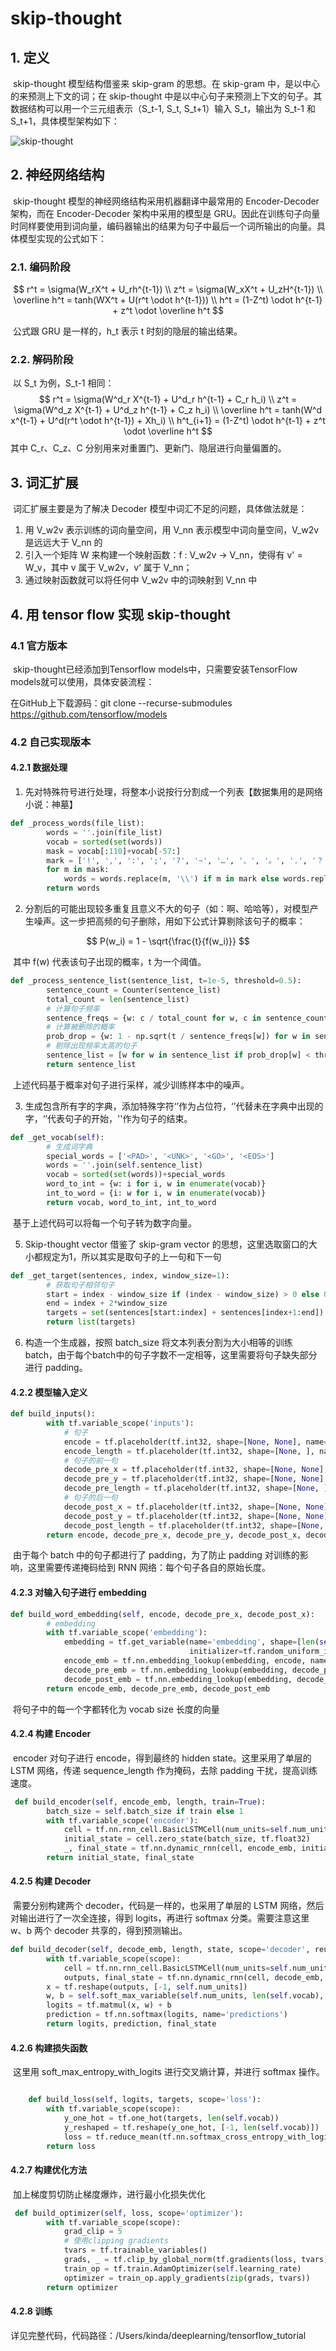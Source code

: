 # skip-thought

## 1. 定义

​	skip-thought 模型结构借鉴来 skip-gram 的思想。在 skip-gram 中，是以中心的来预测上下文的词；在 skip-thought 中是以中心句子来预测上下文的句子。其数据结构可以用一个三元组表示（S_t-1, S_t, S_t+1）输入 S_t，输出为 S_t-1 和 S_t+1，具体模型架构如下：

![skip-thought](../images/skip-thought/skip-thought.png)

## 2. 神经网络结构

​	skip-thought 模型的神经网络结构采用机器翻译中最常用的 Encoder-Decoder 架构，而在 Encoder-Decoder 架构中采用的模型是 GRU。因此在训练句子向量时同样要使用到词向量，编码器输出的结果为句子中最后一个词所输出的向量。具体模型实现的公式如下：

### 2.1. 编码阶段

$$
r^t = \sigma(W_rX^t + U_rh^{t-1}) \\
z^t = \sigma(W_xX^t + U_zH^{t-1}) \\
\overline h^t = tanh(WX^t + U(r^t \odot h^{t-1})) \\
h^t = (1-Z^t) \odot h^{t-1} + z^t \odot \overline h^t
$$

​	公式跟 GRU 是一样的，h_t 表示 t 时刻的隐层的输出结果。

### 2.2. 解码阶段

​	以 S_t 为例，S_t-1 相同：
$$
r^t = \sigma(W^d_r X^{t-1} + U^d_r h^{t-1} + C_r h_i) \\
z^t = \sigma(W^d_z X^{t-1} + U^d_z h^{t-1} + C_z h_i) \\
\overline h^t = tanh(W^d x^{t-1} + U^d(r^t \odot h^{t-1}) + Xh_i) \\
h^t_{i+1} = (1-Z^t) \odot h^{t-1} + z^t \odot \overline h^t
$$
其中 C_r、C_z、C 分别用来对重置门、更新门、隐层进行向量偏置的。

## 3. 词汇扩展

​	词汇扩展主要是为了解决 Decoder 模型中词汇不足的问题，具体做法就是：

1. 用 V_w2v 表示训练的词向量空间，用 V_nn 表示模型中词向量空间，V_w2v 是远远大于 V_nn 的
2. 引入一个矩阵 W 来构建一个映射函数：f : V_w2v -> V_nn，使得有 v' = W_v，其中 v 属于 V_w2v，v‘ 属于 V_nn；
3. 通过映射函数就可以将任何中 V_w2v 中的词映射到 V_nn 中



## 4. 用 tensor flow 实现 skip-thought

### 4.1 官方版本

​	skip-thought已经添加到Tensorflow models中，只需要安装TensorFlow models就可以使用，具体安装流程：

在GitHub上下载源码：git clone --recurse-submodules https://github.com/tensorflow/models

### 4.2 自己实现版本

#### 4.2.1 数据处理

1. 先对特殊符号进行处理，将整本小说按行分割成一个列表【数据集用的是网络小说：神墓】

```python
def _process_words(file_list):
        words = ''.join(file_list)
        vocab = sorted(set(words))
        mask = vocab[:110]+vocab[-57:]
        mark = ['!', ',', ':', ';', '?', '~', '…', '、', '。', '.', '？', '；', '：', '．', '，', '！']
        for m in mask:
            words = words.replace(m, '\\') if m in mark else words.replace(m, '')
        return words
```

2. 分割后的可能出现较多重复且意义不大的句子（如：啊、哈哈等），对模型产生噪声。这一步把高频的句子删除，用如下公式计算剔除该句子的概率：

$$
P(w_i) = 1 - \sqrt{\frac{t}{f(w_i)}}
$$

​	其中 f(w) 代表该句子出现的概率，t 为一个阈值。

```python
def _process_sentence_list(sentence_list, t=1e-5, threshold=0.5):
        sentence_count = Counter(sentence_list)
        total_count = len(sentence_list)
        # 计算句子频率
        sentence_freqs = {w: c / total_count for w, c in sentence_count.items()}
        # 计算被删除的概率
        prob_drop = {w: 1 - np.sqrt(t / sentence_freqs[w]) for w in sentence_count}
        # 剔除出现频率太高的句子
        sentence_list = [w for w in sentence_list if prob_drop[w] < threshold]
        return sentence_list
```

​	上述代码基于概率对句子进行采样，减少训练样本中的噪声。

3. 生成包含所有字的字典，添加特殊字符‘<PAD>’作为占位符，‘<UNK>’代替未在字典中出现的字，‘<GO>’代表句子的开始，'<EOS>'作为句子的结束。

```python
def _get_vocab(self):
        # 生成词字典
        special_words = ['<PAD>', '<UNK>', '<GO>', '<EOS>']
        words = ''.join(self.sentence_list)
        vocab = sorted(set(words))+special_words
        word_to_int = {w: i for i, w in enumerate(vocab)}
        int_to_word = {i: w for i, w in enumerate(vocab)}
        return vocab, word_to_int, int_to_word
```

​	基于上述代码可以将每一个句子转为数字向量。

5. Skip-thought vector 借鉴了 skip-gram vector 的思想，这里选取窗口的大小都规定为1，所以其实是取句子的上一句和下一句

```python
def _get_target(sentences, index, window_size=1):
        # 获取句子相邻句子
        start = index - window_size if (index - window_size) > 0 else 0
        end = index + 2*window_size
        targets = set(sentences[start:index] + sentences[index+1:end])
        return list(targets)
```

6. 构造一个生成器，按照 batch_size 将文本列表分割为大小相等的训练 batch，由于每个batch中的句子字数不一定相等，这里需要将句子缺失部分进行 padding。

#### 4.2.2 模型输入定义

```python
def build_inputs():
        with tf.variable_scope('inputs'):
            # 句子
            encode = tf.placeholder(tf.int32, shape=[None, None], name='encode')
            encode_length = tf.placeholder(tf.int32, shape=[None, ], name='encode_length')
            # 句子的前一句
            decode_pre_x = tf.placeholder(tf.int32, shape=[None, None], name='decode_pre_x')
            decode_pre_y = tf.placeholder(tf.int32, shape=[None, None], name='decode_pre_y')
            decode_pre_length = tf.placeholder(tf.int32, shape=[None, ], name='decode_pre_length')
            # 句子的后一句
            decode_post_x = tf.placeholder(tf.int32, shape=[None, None], name='decode_post_x')
            decode_post_y = tf.placeholder(tf.int32, shape=[None, None], name='decode_post_y')
            decode_post_length = tf.placeholder(tf.int32, shape=[None, ], name='decode_post_length')
        return encode, decode_pre_x, decode_pre_y, decode_post_x, decode_post_y, encode_length, decode_pre_length, decode_post_length
```

​	由于每个 batch 中的句子都进行了 padding，为了防止 padding 对训练的影响，这里需要传递掩码给到 RNN 网络：每个句子各自的原始长度。

#### 4.2.3 对输入句子进行 embedding

```python
def build_word_embedding(self, encode, decode_pre_x, decode_post_x):
        # embedding
        with tf.variable_scope('embedding'):
            embedding = tf.get_variable(name='embedding', shape=[len(self.vocab), self.embedding_dim],
                                        initializer=tf.random_uniform_initializer(-0.1, 0.1))
            encode_emb = tf.nn.embedding_lookup(embedding, encode, name='encode_emb')
            decode_pre_emb = tf.nn.embedding_lookup(embedding, decode_pre_x, name='decode_pre_emb')
            decode_post_emb = tf.nn.embedding_lookup(embedding, decode_post_x, name='decode_post_emb')
        return encode_emb, decode_pre_emb, decode_post_emb
```

​	将句子中的每一个字都转化为 vocab size 长度的向量

#### 4.2.4 构建 Encoder

​	encoder 对句子进行 encode，得到最终的 hidden state。这里采用了单层的 LSTM 网络，传递 sequence_length 作为掩码，去除 padding 干扰，提高训练速度。

```python
 def build_encoder(self, encode_emb, length, train=True):
        batch_size = self.batch_size if train else 1
        with tf.variable_scope('encoder'):
            cell = tf.nn.rnn_cell.BasicLSTMCell(num_units=self.num_units)
            initial_state = cell.zero_state(batch_size, tf.float32)
            _, final_state = tf.nn.dynamic_rnn(cell, encode_emb, initial_state=initial_state, sequence_length=length)
        return initial_state, final_state
```

#### 4.2.5 构建 Decoder

​	需要分别构建两个 decoder，代码是一样的，也采用了单层的 LSTM 网络，然后对输出进行了一次全连接，得到 logits，再进行 softmax 分类。需要注意这里 w、b 两个 decoder 共享的，得到预测输出。

```python
def build_decoder(self, decode_emb, length, state, scope='decoder', reuse=False):
        with tf.variable_scope(scope):
            cell = tf.nn.rnn_cell.BasicLSTMCell(num_units=self.num_units)
            outputs, final_state = tf.nn.dynamic_rnn(cell, decode_emb, initial_state=state, sequence_length=length)
        x = tf.reshape(outputs, [-1, self.num_units])
        w, b = self.soft_max_variable(self.num_units, len(self.vocab), reuse=reuse)
        logits = tf.matmul(x, w) + b
        prediction = tf.nn.softmax(logits, name='predictions')
        return logits, prediction, final_state
```

#### 4.2.6 构建损失函数

​	这里用 soft_max_entropy_with_logits 进行交叉熵计算，并进行 softmax 操作。

```python

    def build_loss(self, logits, targets, scope='loss'):
        with tf.variable_scope(scope):
            y_one_hot = tf.one_hot(targets, len(self.vocab))
            y_reshaped = tf.reshape(y_one_hot, [-1, len(self.vocab)])
            loss = tf.reduce_mean(tf.nn.softmax_cross_entropy_with_logits(logits=logits, labels=y_reshaped))
        return loss
```



#### 4.2.7 构建优化方法

​	加上梯度剪切防止梯度爆炸，进行最小化损失优化

```python
 def build_optimizer(self, loss, scope='optimizer'):
        with tf.variable_scope(scope):
            grad_clip = 5
            # 使用clipping gradients
            tvars = tf.trainable_variables()
            grads, _ = tf.clip_by_global_norm(tf.gradients(loss, tvars), grad_clip)
            train_op = tf.train.AdamOptimizer(self.learning_rate)
            optimizer = train_op.apply_gradients(zip(grads, tvars))
        return optimizer
```

#### 4.2.8 训练

​	详见完整代码，代码路径：/Users/kinda/deeplearning/tensorflow_tutorial